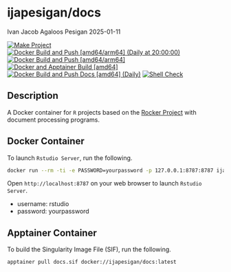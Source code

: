 ijapesigan/docs
================
Ivan Jacob Agaloos Pesigan
2025-01-11

<!-- README.md is generated from .setup/readme/README.Rmd. Please edit that file -->

<!-- badges: start -->

[![Make
Project](https://github.com/ijapesigan/docker-docs/actions/workflows/make.yml/badge.svg)](https://github.com/ijapesigan/docker-docs/actions/workflows/make.yml)
[![Docker Build and Push \[amd64/arm64\] (Daily at
20:00:00)](https://github.com/ijapesigan/docker-docs/actions/workflows/docker-build-push-daily-docs.yml/badge.svg)](https://github.com/ijapesigan/docker-docs/actions/workflows/docker-build-push-daily-docs.yml)
[![Docker Build and Push
\[amd64/arm64\]](https://github.com/ijapesigan/docker-docs/actions/workflows/docker-build-push-amd64-arm64.yml/badge.svg)](https://github.com/ijapesigan/docker-docs/actions/workflows/docker-build-push-amd64-arm64.yml)
[![Docker and Apptainer Build
\[amd64\]](https://github.com/ijapesigan/docker-docs/actions/workflows/docker-apptainer-build-amd64.yml/badge.svg)](https://github.com/ijapesigan/docker-docs/actions/workflows/docker-apptainer-build-amd64.yml)
[![Docker Build and Push Docs \[amd64\]
(Daily)](https://github.com/ijapesigan/docker-docs/actions/workflows/docker-build-push-daily-amd64-docs.yml/badge.svg)](https://github.com/ijapesigan/docker-docs/actions/workflows/docker-build-push-daily-amd64-docs.yml)
[![Shell
Check](https://github.com/ijapesigan/docker-docs/actions/workflows/shellcheck.yml/badge.svg)](https://github.com/ijapesigan/docker-docs/actions/workflows/shellcheck.yml)
<!-- badges: end -->

## Description

A Docker container for `R` projects based on the [Rocker
Project](https://rocker-project.org/) with document processing programs.

## Docker Container

To launch `Rstudio Server`, run the following.

``` bash
docker run --rm -ti -e PASSWORD=yourpassword -p 127.0.0.1:8787:8787 ijapesigan/docs
```

Open `http://localhost:8787` on your web browser to launch
`Rstudio Server`.

- username: rstudio
- password: yourpassword

## Apptainer Container

To build the Singularity Image File (SIF), run the following.

``` bash
apptainer pull docs.sif docker://ijapesigan/docs:latest
```
